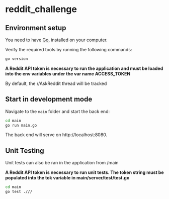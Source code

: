 # reddit_challenge

## Environment setup

You need to have [Go](https://go.dev/),
installed on your computer.

Verify the required tools by running the following commands:

```sh
go version
```

**A Reddit API token is necessary to run the application and must
be loaded into the env variables under the var name ACCESS_TOKEN**

By default, the r/AskReddit thread will be tracked

## Start in development mode

Navigate to the `main` folder and start the back end:

```sh
cd main
go run main.go
```
The back end will serve on http://localhost:8080.

## Unit Testing

Unit tests can also be ran in the application from /main

**A Reddit API token is necessary to run unit tests. The token
string must be populated into the tok variable in main/server/test/test.go**

```sh
cd main
go test .///
```
